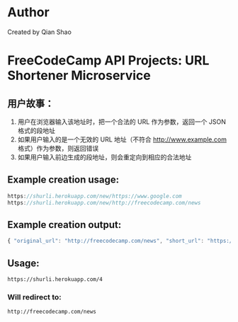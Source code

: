 # Author

Created by Qian Shao

# FreeCodeCamp API Projects: URL Shortener Microservice
## 用户故事：
1. 用户在浏览器输入该地址时，把一个合法的 URL 作为参数，返回一个 JSON 格式的段地址
2. 如果用户输入的是一个无效的 URL 地址（不符合 http://www.example.com 格式）作为参数，则返回错误
3. 如果用户输入前边生成的段地址，则会重定向到相应的合法地址

## Example creation usage:

```js
https://shurli.herokuapp.com/new/https://www.google.com 
https://shurli.herokuapp.com/new/http://freecodecamp.com/news
```

## Example creation output:

```js
{ "original_url": "http://freecodecamp.com/news", "short_url": "https://shurli.herokuapp.com/4" }
```

## Usage:

`https://shurli.herokuapp.com/4`

### Will redirect to:

`http://freecodecamp.com/news`
